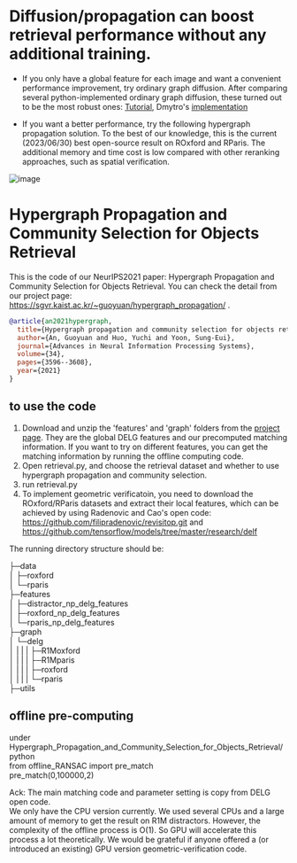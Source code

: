 # Diffusion/propagation can boost retrieval performance without any additional training.
* If you only have a global feature for each image and want a convenient performance improvement, try ordinary graph diffusion. After comparing several python-implemented ordinary graph diffusion, these turned out to be the most robust ones: [Tutorial](https://github.com/anguoyuan/Diffusion-for-retrievl-python), Dmytro's [implementation](https://github.com/ducha-aiki/manifold-diffusion)

* If you want a better performance, try the following hypergraph propagation solution. To the best of our knowledge, this is the current (2023/06/30) best open-source result on ROxford and RParis. The additional memory and time cost is low compared with other reranking approaches, such as spatial verification.

 ![image](https://github.com/anguoyuan/Hypergraph-Propagation-and-Community-Selection-for-Objects-Retrieval/assets/91877920/0fff873c-bfc7-4a62-a474-aece7ee2a22b)



# Hypergraph Propagation and Community Selection for Objects Retrieval
This is the code of our NeurIPS2021 paper: Hypergraph Propagation and Community Selection for Objects Retrieval. You can check the detail from our project page: https://sgvr.kaist.ac.kr/~guoyuan/hypergraph_propagation/ . 

```bibtex
@article{an2021hypergraph,
  title={Hypergraph propagation and community selection for objects retrieval},
  author={An, Guoyuan and Huo, Yuchi and Yoon, Sung-Eui},
  journal={Advances in Neural Information Processing Systems},
  volume={34},
  pages={3596--3608},
  year={2021}
}
```

## to use the code  
1. Download and unzip the 'features' and 'graph' folders from the [project page](https://sgvr.kaist.ac.kr/~guoyuan/hypergraph_propagation/). They are the global DELG features and our precomputed matching information. If you want to try on different features, you can get the matching information by running the offline computing code.
2. Open retrieval.py, and choose the retrieval dataset and whether to use hypergraph propagation and community selection.  
3. run retrieval.py  
4. To implement geometric verificatoin, you need to download the ROxford/RParis datasets and extract their local features, which can be achieved by using Radenovic and Cao's open code: https://github.com/filipradenovic/revisitop.git and https://github.com/tensorflow/models/tree/master/research/delf  

The running directory structure should be:

├─data  
│  ├─roxford  
│  └─rparis  
├─features  
│  ├─distractor_np_delg_features   
│  ├─roxford_np_delg_features   
│  └─rparis_np_delg_features  
├─graph  
│  └─delg  
│ | | | ├─R1Moxford  
│ | | | ├─R1Mparis  
│ | | | ├─roxford  
│ | | | └─rparis  
├─utils  

## offline pre-computing  
under Hypergraph_Propagation_and_Community_Selection_for_Objects_Retrieval/  
python  
from offline_RANSAC import pre_match   
pre_match(0,100000,2)  

Ack: The main matching code and parameter setting is copy from DELG open code.  
We only have the CPU version currently. We used several CPUs and a large amount of memory to get the result on R1M distractors. However, the complexity of the offline process is O(1). So GPU will accelerate this process a lot theoretically.
We would be grateful if anyone offered a (or introduced an existing) GPU version geometric-verification code.
